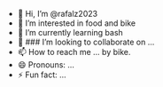 - 👋 Hi, I’m @rafalz2023
- 👀 I’m interested in food and bike
- 🌱 I’m currently learning bash
- 💞️ ### I’m looking to collaborate on ...
- 📫 How to reach me ... by bike.
- 😄 Pronouns: ...
- ⚡ Fun fact: ...

<!---
rafalz2023/rafalz2023 is a ✨ special ✨ repository because its `README.md` (this file) appears on your GitHub profile.
You can click the Preview link to take a look at your changes.
--->
